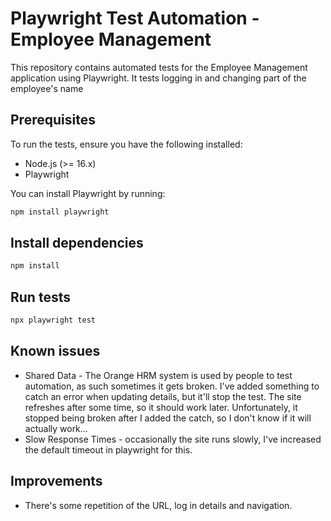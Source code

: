 # Playwright Test Automation - Employee Management

This repository contains automated tests for the Employee Management application using Playwright. It tests logging in and changing part of the employee's name

## Prerequisites

To run the tests, ensure you have the following installed:

- Node.js (>= 16.x)
- Playwright

You can install Playwright by running:

```bash
npm install playwright
```

## Install dependencies

```bash
npm install
```

## Run tests

```bash
npx playwright test
```

## Known issues

* Shared Data - The Orange HRM system is used by people to test automation, as such sometimes it gets broken. I've added something to catch an error when updating details, but it'll stop the test. The site refreshes after some time, so it should work later. Unfortunately, it stopped being broken after I added the catch, so I don't know if it will actually work...
* Slow Response Times - occasionally the site runs slowly, I've increased the default timeout in playwright for this.

## Improvements

* There's some repetition of the URL, log in details and navigation.